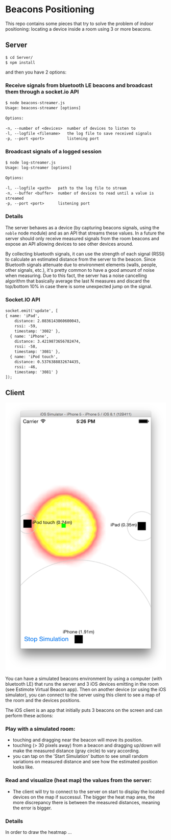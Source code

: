 # Beacons Positioning

This repo contains some pieces that try to solve the problem of indoor positioning: locating a device inside a room using 3 or more beacons.

## Server

```
$ cd Server/
$ npm install
```

and then you have 2 options:

### Receive signals from bluetooth LE beacons and broadcast them through a socket.io API

```
$ node beacons-streamer.js
Usage: beacons-streamer [options]

Options:

-n, --number of <devices>  number of devices to listen to
-l, --logfile <filename>   the log file to save received signals
-p, --port <port>          listening port
```

### Broadcast signals of a logged session

```
$ node log-streamer.js 
Usage: log-streamer [options]

Options:

-l, --logfile <path>   path to the log file to stream
-n, --buffer <buffer>  number of devices to read until a value is streamed
-p, --port <port>      listening port
```

### Details

The server behaves as a device (by capturing beacons signals, using the `noble` node module) and as an API that streams these values. In a future the server should only receive measured signals from the room beacons and expose an API allowing devices to see other devices around.

By collecting bluetooth signals, it can use the strength of each signal (RSSI) to calculate an estimated distance from the server to the beacon. Since Bluetooth signals attenuate due to environment elements (walls, people, other signals, etc.), it's pretty common to have a good amount of noise when measuring. Due to this fact, the server has a noise cancelling algorithm that basically average the last N measures and discard the top/bottom 10% in case there is some unexpected jump on the signal.

### Socket.IO API

```
socket.emit('update', [
{ name: 'iPad',
    distance: 2.0836143860600043,
    rssi: -59,
    timestamp: '3082' },
  { name: 'iPhone',
    distance: 3.4219873656782474,
    rssi: -58,
    timestamp: '3081' },
  { name: 'iPod touch',
    distance: 0.5376388832674435,
    rssi: -46,
    timestamp: '3081' }
]);
```

## Client

![](room.png)

You can have a simulated beacons environment by using a computer (with bluetooth LE) that runs the server and 3 iOS devices emitting in the room (see Estimote Virtual Beacon app). Then on another device (or using the iOS simulator), you can connect to the server using this client to see a map of the room and the devices positions.

The iOS client is an app that initially puts 3 beacons on the screen and can perform these actions:

### Play with a simulated room:

* touching and dragging near the beacon will move its position.
* touching (> 30 pixels away) from a beacon and dragging up/down will make the measured distance (gray circle) to vary according.
* you can tap on the 'Start Simulation' button to see small random variations on measured distance and see how the estimated position looks like.

### Read and visualize (heat map) the values from the server:

* The client will try to connect to the server on start to display the located devices on the map if successul. The bigger the heat map area, the more discrepancy there is between the measured distances, meaning the error is bigger.

### Details

In order to draw the heatmap ...

